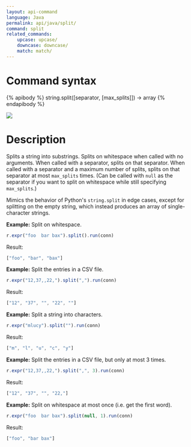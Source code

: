 ```yaml
---
layout: api-command
language: Java
permalink: api/java/split/
command: split
related_commands:
    upcase: upcase/
    downcase: downcase/
    match: match/
---
```


# Command syntax #

{% apibody %}
string.split([separator, [max_splits]]) &rarr; array
{% endapibody %}

<img src="/assets/images/docs/api_illustrations/split.png" class="api_command_illustration" />

# Description #

Splits a string into substrings.  Splits on whitespace when called
with no arguments.  When called with a separator, splits on that
separator.  When called with a separator and a maximum number of
splits, splits on that separator at most `max_splits` times.  (Can be
called with `null` as the separator if you want to split on whitespace
while still specifying `max_splits`.)

Mimics the behavior of Python's `string.split` in edge cases, except
for splitting on the empty string, which instead produces an array of
single-character strings.

__Example:__ Split on whitespace.

```js
r.expr("foo  bar bax").split().run(conn)
```

Result:

```js
["foo", "bar", "bax"]
```

__Example:__ Split the entries in a CSV file.

```js
r.expr("12,37,,22,").split(",").run(conn)
```

Result:

```js
["12", "37", "", "22", ""]
```

__Example:__ Split a string into characters.

```js
r.expr("mlucy").split("").run(conn)
```

Result:

```js
["m", "l", "u", "c", "y"]
```

__Example:__ Split the entries in a CSV file, but only at most 3
times.

```js
r.expr("12,37,,22,").split(",", 3).run(conn)
```

Result:

```js
["12", "37", "", "22,"]
```

__Example:__ Split on whitespace at most once (i.e. get the first word).

```js
r.expr("foo  bar bax").split(null, 1).run(conn)
```

Result:

```js
["foo", "bar bax"]
```
